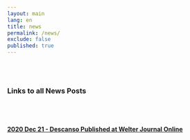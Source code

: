 ```yaml
---
layout: main
lang: en
title: news
permalink: /news/
exclude: false
published: true
---
```

<div class="container">
  <br>
  <br>
  <h3>Links to all News Posts</h3>
  <br>
  <br>
   <div>
   <h4><a href="/2020/12/21/Descanso.html">2020 Dec 21 - Descanso Published at Welter Journal Online</a></h4>
   </div>
 </div>